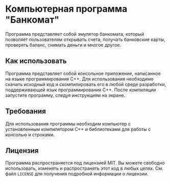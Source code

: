 # Компьютерная программа "Банкомат"

Программа представляет собой эмулятор банкомата, который позволяет пользователям открывать счета, получать банковские карты, проверять баланс, снимать деньги и многое другое.

## Как использовать

Программа представляет собой консольное приложение, написанное на языке программирования C++. Для использования необходимо скачать исходный код и скомпилировать его в любой среде разработки, поддерживающей язык программирования C++. После компиляции запустите программу, следуя инструкциям на экране.

## Требования

Для использования программы необходим компьютер с установленным компилятором C++ и библиотеками для работы с консолью и строками.

## Лицензия

Программа распространяется под лицензией MIT. Вы можете свободно использовать, изменять и распространять этот код в любых целях. См. файл `LICENSE` для получения подробной информации о лицензии.
